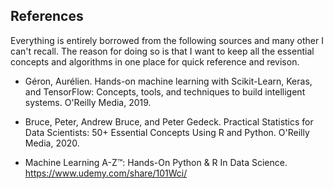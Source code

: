 ## References

Everything is entirely borrowed from the following sources and many other I can't recall. The reason for doing so is that I want to keep all the essential concepts and algorithms in one place for quick reference and revison.

- Géron, Aurélien. Hands-on machine learning with Scikit-Learn, Keras, and TensorFlow: Concepts, tools, and techniques to build intelligent systems. O'Reilly Media, 2019.

- Bruce, Peter, Andrew Bruce, and Peter Gedeck. Practical Statistics for Data Scientists: 50+ Essential Concepts Using R and Python. O'Reilly Media, 2020.

- Machine Learning A-Z™: Hands-On Python & R In Data Science. https://www.udemy.com/share/101Wci/
 
